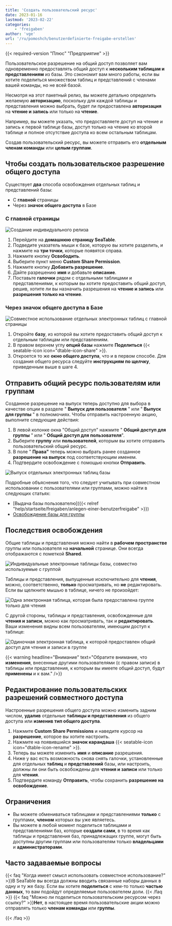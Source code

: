```yaml
---
title: 'Создать пользовательский ресурс'
date: 2023-01-16
lastmod: '2023-02-22'
categories:
    - 'freigaben'
author: 'vge'
url: '/ru/pomoshch/benutzerdefinierte-freigabe-erstellen'
---
```


{{< required-version "Плюс" "Предприятие" >}}

Пользовательское разрешение на общий доступ позволяет вам одновременно предоставлять общий доступ к **нескольким таблицам и представлениям** из базы. Это сэкономит вам много работы, если вы хотите поделиться множеством таблиц и представлений с членами вашей команды, но не всей базой.

Несмотря на этот пакетный релиз, вы можете детально определить желаемую **авторизацию**, поскольку для каждой таблицы и представления можно выбрать, будет ли предоставлена **авторизация** на **чтение и запись** или только на **чтение**.

Например, вы можете указать, что предоставляете доступ на чтение и запись к первой таблице базы, доступ только на чтение ко второй таблице и полное отсутствие доступа ко всем остальным таблицам.

Создав пользовательский ресурс, вы можете отправить его **отдельным членам команды** или **целым группам**.

## Чтобы создать пользовательское разрешение общего доступа

Существует **два** способа освобождения отдельных таблиц и представлений базы:

- С **главной** страницы
- Через **значок общего доступа** в Базе

### С главной страницы

![Создание индивидуального релиза](images/Benutzerdefinierte-Freigabe-erstellen.gif)

1. Перейдите на **домашнюю страницу SeaTable**.
2. Подведите указатель мыши к базе, которую вы хотите разделить, и нажмите на **три точки**, которые появятся справа.
3. Нажмите кнопку **Освободить**.
4. Выберите пункт меню **Custom Share Permission**.
5. Нажмите кнопку **Добавить разрешение**.
6. Дайте разрешению **имя** и добавьте **описание**.
7. Поставьте **галочки** рядом с отдельными таблицами и представлениями, к которым вы хотите предоставить общий доступ, решив, хотите ли вы назначить разрешения на **чтение и запись** или **разрешения только на чтение**.

### Через значок общего доступа в Базе

![Совместное использование отдельных электронных таблиц с главной страницы](images/share-single-tablesheets-from-the-base-options.png)

1. Откройте **базу**, из которой вы хотите предоставить общий доступ к отдельным таблицам или представлениям.
2. В правом верхнем углу **опций базы** нажмите **Поделиться** {{< seatable-icon icon="dtable-icon-share" >}}.
3. Откроется то же **окно общего доступа**, что и в первом способе. Для создания общего ресурса следуйте **инструкциям по щелчку**, приведенным выше в шаге 4.

## Отправить общий ресурс пользователям или группам

Созданное разрешение на выпуск теперь доступно для выбора в качестве опции в разделе " **Выпуск для пользователя** " или " **Выпуск для группы** " в полномочиях. Чтобы отправить настроенную акцию, выполните следующие действия:

1. В левой колонке окна "Общий доступ" нажмите " **Общий доступ для группы** " или " **Общий доступ для пользователя**".
2. Выберите **группу** или **пользователей**, которым вы хотите отправить пользовательский общий ресурс.
3. В поле " **Права"** теперь можно выбрать ранее созданное **разрешение на выпуск** под соответствующим именем.
4. Подтвердите освобождение с помощью кнопки **Отправить**.

![Выпуск отдельных электронных таблиц базы](images/share-sinlge-table-sheets-to-a-group-1.gif)

Подробные объяснения того, что следует учитывать при совместном использовании с пользователями или группами, можно найти в следующих статьях:

- [Выдача базы пользователю]({{< relref "help/startseite/freigaben/anlegen-einer-benutzerfreigabe" >}})
- [Освобождение базы для группы](https://seatable.io/ru/docs/freigabelinks/freigabe-einer-base-an-eine-gruppe/)

## Последствия освобождения

Общие таблицы и представления можно найти в **рабочем пространстве** группы или пользователя на **начальной** странице. Они всегда отображаются с пометкой **Shared**.

![Индивидуальные электронные таблицы базы, совместно используемые с группой](images/how-shared-single-table-sheets-are-marked.png)

Таблицы и представления, выпущенные исключительно для **чтения**, можно, соответственно, **только** просматривать, но **не** редактировать. Если вы щелкните мышью в таблице, ничего не произойдет:

![Одна электронная таблица, которая была предоставлена группе только для чтения](images/shared-table-pages-only-read.gif)

С другой стороны, таблицы и представления, освобожденные для **чтения и записи**, можно как просматривать, так и **редактировать**. Ваши изменения видны всем пользователям, имеющим доступ к таблице:

![Одиночная электронная таблица, к которой предоставлен общий доступ для чтения и записи в группе](images/shared-table-pages-read-and-write.gif)

{{< warning  headline="Внимание"  text="Обратите внимание, что **изменения**, внесенные другими пользователями (с правом записи) в таблицы или представления, к которым вы имеете общий доступ, будут **применены** и к вам." />}}

## Редактирование пользовательских разрешений совместного доступа

Настроенные разрешения общего доступа можно изменить задним числом, **удалив** отдельные **таблицы и представления** из общего доступа или **изменив тип общего доступа**.

1. Нажмите **Custom Share Permissions** и наведите курсор на **разрешение**, которое вы хотите настроить.
2. Нажмите на появившийся **значок карандаша** {{< seatable-icon icon="dtable-icon-rename" >}}.
3. Теперь вы можете изменить **имя** и **описание** разрешения.
4. Ниже у вас есть возможность снова снять галочки, установленные для отдельных **таблиц** и **представлений** базы, или настроить, должны ли они быть освобождены для **чтения и записи** или только для **чтения**.
5. Подтвердите команду **Отправить**, чтобы сохранить **разрешение на освобождение**.

## Ограничения

- Вы можете обмениваться таблицами и представлениями **только** с группами, **членом** которых вы уже являетесь.
- Вы можете в любой момент поделиться таблицами и представлениями баз, которые **создали сами**, в то время как таблицы и представления баз, принадлежащих группе, могут быть доступны другим группам или пользователям только **владельцами** и **администраторами**.

## Часто задаваемые вопросы

{{< faq "Когда имеет смысл использовать совместное использование?" >}}В SeaTable вы всегда должны вводить связанные наборы данных в одну и ту же базу. Если вы хотите **поделиться** с кем-то только **частью данных**, то вам подойдут определяемые пользователем доли.
{{< /faq >}}
{{< faq "Можно ли поделиться пользовательским ресурсом через ссылку?" >}}**Нет**, в настоящее время пользовательские акции можно отправлять только **членам команды** или **группы**.

{{< /faq >}}

